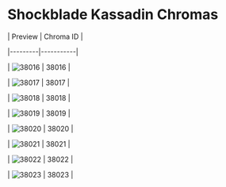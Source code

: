 # Shockblade Kassadin Chromas


| Preview | Chroma ID |

|---------|-----------|

| ![38016](https://raw.communitydragon.org/latest/plugins/rcp-be-lol-game-data/global/default/v1/champion-chroma-images/38/38016.png) | 38016 |

| ![38017](https://raw.communitydragon.org/latest/plugins/rcp-be-lol-game-data/global/default/v1/champion-chroma-images/38/38017.png) | 38017 |

| ![38018](https://raw.communitydragon.org/latest/plugins/rcp-be-lol-game-data/global/default/v1/champion-chroma-images/38/38018.png) | 38018 |

| ![38019](https://raw.communitydragon.org/latest/plugins/rcp-be-lol-game-data/global/default/v1/champion-chroma-images/38/38019.png) | 38019 |

| ![38020](https://raw.communitydragon.org/latest/plugins/rcp-be-lol-game-data/global/default/v1/champion-chroma-images/38/38020.png) | 38020 |

| ![38021](https://raw.communitydragon.org/latest/plugins/rcp-be-lol-game-data/global/default/v1/champion-chroma-images/38/38021.png) | 38021 |

| ![38022](https://raw.communitydragon.org/latest/plugins/rcp-be-lol-game-data/global/default/v1/champion-chroma-images/38/38022.png) | 38022 |

| ![38023](https://raw.communitydragon.org/latest/plugins/rcp-be-lol-game-data/global/default/v1/champion-chroma-images/38/38023.png) | 38023 |